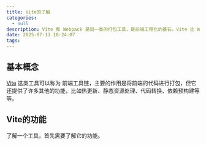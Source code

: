 ```yaml
---
title: Vite的了解
categories:
  - null
description: Vite 和 Webpack 是同一类的打包工具，是前端工程化的基石，Vite 比 WebPack 更新，最先接触的也是 Vite，但没有详细了解过，这篇文章用来记录一下 Vite 的一些知识。
date: 2025-07-13 10:24:07
tags:
---
```


## 基本概念

[Vite](https://vitejs.cn/vite5-cn/) 这类工具可以称为 前端工具链，主要的作用是将前端的代码进行打包，但它还提供了许多其他的功能，比如热更新、静态资源处理、代码转换、依赖预构建等等。

## Vite的功能

了解一个工具，首先需要了解它的功能。